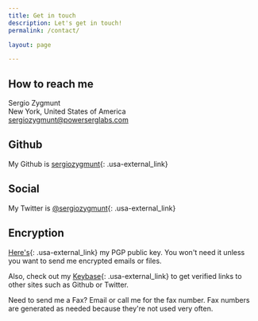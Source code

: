 ```yaml
---
title: Get in touch
description: Let's get in touch!
permalink: /contact/

layout: page

---
```


## How to reach me
Sergio Zygmunt<br>
New York, United States of America<br>
[sergiozygmunt@powerserglabs.com](mailto:sergiozygmunt@powerserglabs.com)

## Github
My Github is [sergiozygmunt](https://s.psdsuc.com/twnay){: .usa-external_link}

## Social
My Twitter is [@sergiozygmunt](https://s.psdsuc.com/4/3gd){: .usa-external_link}

## Encryption
[Here's](https://s.psdsuc.com/48ilv){: .usa-external_link} my PGP public key. You won't need it unless you want to send me encrypted emails or files.

Also, check out my [Keybase](https://s.psdsuc.com/zolja){: .usa-external_link} to get verified links to other sites such as Github or Twitter.

Need to send me a Fax? Email or call me for the fax number. Fax numbers are generated as needed because they're not used very often.